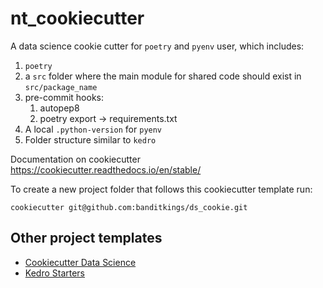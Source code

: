 # nt_cookiecutter

A data science cookie cutter for `poetry` and `pyenv` user, which includes:

1. `poetry`
2. a `src` folder where the main module for shared code should exist in `src/package_name`
3. pre-commit hooks:
   1. autopep8
   2. poetry export -> requirements.txt 
4. A local `.python-version` for `pyenv`
5. Folder structure similar to `kedro`

Documentation on cookiecutter
https://cookiecutter.readthedocs.io/en/stable/

To create a new project folder that follows this cookiecutter template run:  

`cookiecutter git@github.com:banditkings/ds_cookie.git`

## Other project templates

* [Cookiecutter Data Science](https://drivendata.github.io/cookiecutter-data-science/)
* [Kedro Starters](https://github.com/kedro-org/kedro-starters)